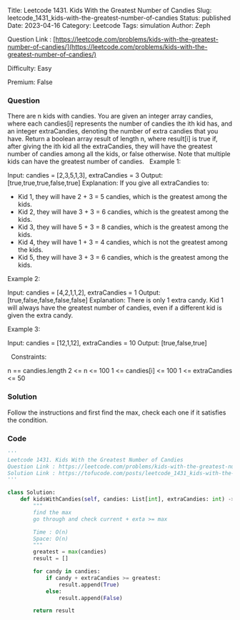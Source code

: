 Title: Leetcode 1431. Kids With the Greatest Number of Candies
Slug: leetcode_1431_kids-with-the-greatest-number-of-candies
Status: published
Date: 2023-04-16
Category: Leetcode
Tags: simulation
Author: Zeph

Question Link : [https://leetcode.com/problems/kids-with-the-greatest-number-of-candies/](https://leetcode.com/problems/kids-with-the-greatest-number-of-candies/)

Difficulty: Easy

Premium: False

### Question
There are n kids with candies. You are given an integer array candies, where each candies[i] represents the number of candies the ith kid has, and an integer extraCandies, denoting the number of extra candies that you have.
Return a boolean array result of length n, where result[i] is true if, after giving the ith kid all the extraCandies, they will have the greatest number of candies among all the kids, or false otherwise.
Note that multiple kids can have the greatest number of candies.
 
Example 1:

Input: candies = [2,3,5,1,3], extraCandies = 3
Output: [true,true,true,false,true] 
Explanation: If you give all extraCandies to:
- Kid 1, they will have 2 + 3 = 5 candies, which is the greatest among the kids.
- Kid 2, they will have 3 + 3 = 6 candies, which is the greatest among the kids.
- Kid 3, they will have 5 + 3 = 8 candies, which is the greatest among the kids.
- Kid 4, they will have 1 + 3 = 4 candies, which is not the greatest among the kids.
- Kid 5, they will have 3 + 3 = 6 candies, which is the greatest among the kids.

Example 2:

Input: candies = [4,2,1,1,2], extraCandies = 1
Output: [true,false,false,false,false] 
Explanation: There is only 1 extra candy.
Kid 1 will always have the greatest number of candies, even if a different kid is given the extra candy.

Example 3:

Input: candies = [12,1,12], extraCandies = 10
Output: [true,false,true]

 
Constraints:

n == candies.length
2 <= n <= 100
1 <= candies[i] <= 100
1 <= extraCandies <= 50

### Solution

Follow the instructions and first find the max, check each one if it satisfies the condition.

### Code
```python
'''
Leetcode 1431. Kids With the Greatest Number of Candies
Question Link : https://leetcode.com/problems/kids-with-the-greatest-number-of-candies/
Solution Link : https://tofucode.com/posts/leetcode_1431_kids-with-the-greatest-number-of-candies.html
'''

class Solution:
    def kidsWithCandies(self, candies: List[int], extraCandies: int) -> List[bool]:
        """
        find the max
        go through and check current + exta >= max

        Time : O(n)
        Space: O(n)
        """
        greatest = max(candies)
        result = []

        for candy in candies:
            if candy + extraCandies >= greatest:
                result.append(True)
            else:
                result.append(False)

        return result
```

